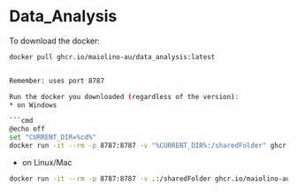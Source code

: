 # Data_Analysis

To download the docker:

```sh
docker pull ghcr.io/maiolino-au/data_analysis:latest


Remember: uses port 8787

Run the docker you downloaded (regardless of the version):
* on Windows

```cmd
@echo off
set "CURRENT_DIR=%cd%"
docker run -it --rm -p 8787:8787 -v "%CURRENT_DIR%:/sharedFolder" ghcr.io/maiolino-au/data_analysis:latest
```

* on Linux/Mac

```sh
docker run -it --rm -p 8787:8787 -v .:/sharedFolder ghcr.io/maiolino-au/data_analysis:latest
```

